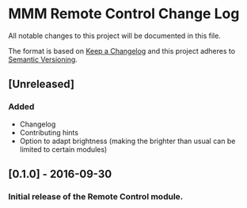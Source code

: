 # MMM Remote Control Change Log
All notable changes to this project will be documented in this file.

The format is based on [Keep a Changelog](http://keepachangelog.com/) 
and this project adheres to [Semantic Versioning](http://semver.org/).

## [Unreleased]
### Added
- Changelog
- Contributing hints
- Option to adapt brightness (making the brighter than usual can be limited to certain modules)

## [0.1.0] - 2016-09-30
### Initial release of the Remote Control module.
